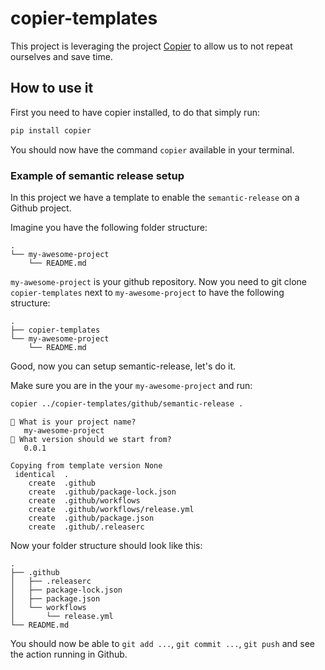 # copier-templates

This project is leveraging the project [Copier]() to allow us to not repeat ourselves and save time.


## How to use it

First you need to have copier installed, to do that simply run:

```bash
pip install copier
```

You should now have the command `copier` available in your terminal.

### Example of semantic release setup

In this project we have a template to enable the `semantic-release` on a Github project. 

Imagine you have the following folder structure:

```
.
└── my-awesome-project
    └── README.md
```

`my-awesome-project` is your github repository. Now you need to git clone `copier-templates` next to `my-awesome-project` to have the following structure:

```
.
├── copier-templates
└── my-awesome-project
    └── README.md
```

Good, now you can setup semantic-release, let's do it. 

Make sure you are in the your `my-awesome-project` and run:

```bash
copier ../copier-templates/github/semantic-release .
```

```
🎤 What is your project name?
   my-awesome-project
🎤 What version should we start from?
   0.0.1

Copying from template version None
 identical  .
    create  .github
    create  .github/package-lock.json
    create  .github/workflows
    create  .github/workflows/release.yml
    create  .github/package.json
    create  .github/.releaserc
```

Now your folder structure should look like this:

```
.
├── .github
│   ├── .releaserc
│   ├── package-lock.json
│   ├── package.json
│   └── workflows
│       └── release.yml
└── README.md
```

You should now be able to `git add ...`, `git commit ...`, `git push` and see the action running in Github.